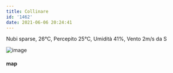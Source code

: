 ```yaml
---
title: Collinare
id: '1462'
date: 2021-06-06 20:24:41
---
```


Nubi sparse, 26°C, Percepito 25°C, Umidità 41%, Vento 2m/s da S

![image](/images/2021/08/20210606-activity-map.png)

#### map